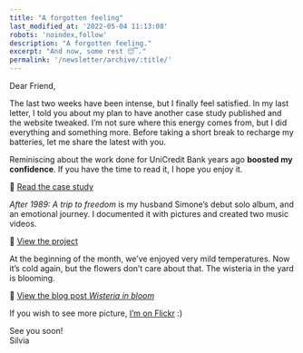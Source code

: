 ```yaml
---
title: "A forgotten feeling"
last_modified_at: '2022-05-04 11:13:08'
robots: 'noindex,follow'
description: "A forgotten feeling."
excerpt: "And now, some rest 😴."
permalink: '/newsletter/archive/:title/'
---
```

Dear Friend,

The last two weeks have been intense, but I finally feel satisfied. In my last letter, I told you about my plan to have another case study published and the website tweaked. I’m not sure where this energy comes from, but I did everything and something more. Before taking a short break to recharge my batteries, let me share the latest with you.

Reminiscing about the work done for UniCredit Bank years ago **boosted my confidence**. If you have the time to read it, I hope you enjoy it.

<p class="detached">🔗 <a href="/projects/unicredit-acquisition-landing-pages/">Read the case study</a></p>

<p class="detached"><em>After 1989: A trip to freedom</em> is my husband Simone’s debut solo album, and an emotional journey. I documented it with pictures and created two music videos.</p>

<p class="detached">🔗 <a href="/projects/after-1989-a-trip-to-freedom/">View the project</a></p>

<p class="detached">At the beginning of the month, we’ve enjoyed very mild temperatures. Now it’s cold again, but the flowers don’t care about that. The wisteria in the yard is blooming.</p>

<p class="detached">🔗 <a href="/photography/wisteria-in-bloom/">View the blog post <em>Wisteria in bloom</em></a></p>

<p class="detached">If you wish to see more picture, <a href="https://www.flickr.com/photos/silvia-m/">I’m on Flickr</a> :)</p>

<p class="detached">See you soon!<br>
Silvia</p>